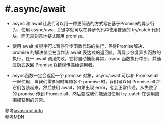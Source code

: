 # #.async/await
* async 和 await让我们可以用一种更简洁的方式写出基于Promise的异步行为，使用 async/await 关键字就可以在异步代码中使用普通的 try/catch 代码块，而无需刻意地链式调用 promise。  

* 使用 await 关键字可以暂停异步函数代码的执行，等待Promise解决，promise 的解决值会被当作该 await 表达式的返回值，再异步恢复异步函数的执行，任一 await 调用失败，它将自动捕获异常，async 函数执行中断，并通过隐式返回 Promise 将错误传递给调用者。  

* async函数一定会返回一个 promise 对象，async/await 可以和 Promise.all 一起使用，当我们需要同时等待多个 promise 时，我们可以用 Promise.all 把它们包装起来，然后使用 await，如果出现 error，也会正常传递，从失败了的 promise 传到 Promise.all，然后变成我们能通过使用 try..catch 在调用周围捕获到的异常。

参考[javascript.info](https://zh.javascript.info/async-await)  
参考[MDN](https://developer.mozilla.org/zh-CN/docs/Web/JavaScript/Reference/Statements/async_function#%E5%B0%9D%E8%AF%95%E4%B8%80%E4%B8%8B)
